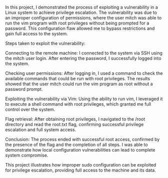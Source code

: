 In this project, I demonstrated the process of exploiting a vulnerability in a Linux system to achieve privilege escalation. The vulnerability was due to an improper configuration of permissions, where the user mitch was able to run the vim program with root privileges without being prompted for a password. This configuration flaw allowed me to bypass restrictions and gain full access to the system.

Steps taken to exploit the vulnerability:

Connecting to the remote machine: I connected to the system via SSH using the mitch user login. After entering the password, I successfully logged into the system.

Checking user permissions: After logging in, I used a command to check the available commands that could be run with root privileges. The results showed that the user mitch could run the vim program as root without a password prompt.

Exploiting the vulnerability via Vim: Using the ability to run vim, I leveraged it to execute a shell command with root privileges, which granted me full control over the system.

Flag retrieval: After obtaining root privileges, I navigated to the /root directory and read the root.txt flag, confirming successful privilege escalation and full system access.

Conclusion: The process ended with successful root access, confirmed by the presence of the flag and the completion of all steps. I was able to demonstrate how local configuration vulnerabilities can lead to complete system compromise.

This project illustrates how improper sudo configuration can be exploited for privilege escalation, providing full access to the machine and its data.

